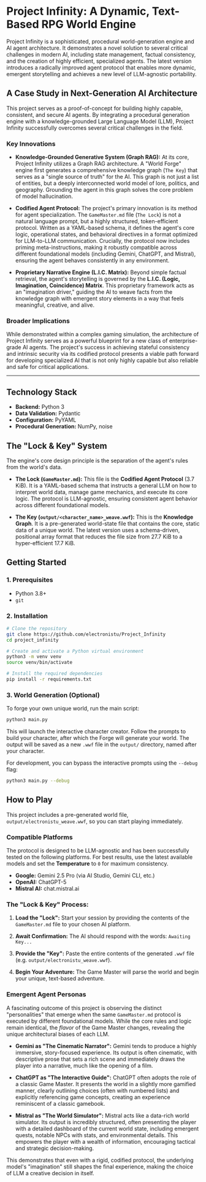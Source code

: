 # Project Infinity: A Dynamic, Text-Based RPG World Engine

Project Infinity is a sophisticated, procedural world-generation engine and AI agent architecture. It demonstrates a novel solution to several critical challenges in modern AI, including state management, factual consistency, and the creation of highly efficient, specialized agents. The latest version introduces a radically improved agent protocol that enables more dynamic, emergent storytelling and achieves a new level of LLM-agnostic portability.

## A Case Study in Next-Generation AI Architecture

This project serves as a proof-of-concept for building highly capable, consistent, and secure AI agents. By integrating a procedural generation engine with a knowledge-grounded Large Language Model (LLM), Project Infinity successfully overcomes several critical challenges in the field.

### Key Innovations

*   **Knowledge-Grounded Generative System (Graph RAG):**
    At its core, Project Infinity utilizes a Graph RAG architecture. A "World Forge" engine first generates a comprehensive knowledge graph (`The Key`) that serves as a "single source of truth" for the AI. This graph is not just a list of entities, but a deeply interconnected world model of lore, politics, and geography. Grounding the agent in this graph solves the core problem of model hallucination.

*   **Codified Agent Protocol:**
    The project's primary innovation is its method for agent specialization. The `GameMaster.md` file (`The Lock`) is not a natural language prompt, but a highly structured, token-efficient protocol. Written as a YAML-based schema, it defines the agent's core logic, operational states, and behavioral directives in a format optimized for LLM-to-LLM communication. Crucially, the protocol now includes priming meta-instructions, making it robustly compatible across different foundational models (including Gemini, ChatGPT, and Mistral), ensuring the agent behaves consistently in any environment.

*   **Proprietary Narrative Engine (L.I.C. Matrix):**
    Beyond simple factual retrieval, the agent's storytelling is governed by the **L.I.C. (Logic, Imagination, Coincidence) Matrix**. This proprietary framework acts as an "imagination driver," guiding the AI to weave facts from the knowledge graph with emergent story elements in a way that feels meaningful, creative, and alive.

### Broader Implications

While demonstrated within a complex gaming simulation, the architecture of Project Infinity serves as a powerful blueprint for a new class of enterprise-grade AI agents. The project's success in achieving stateful consistency and intrinsic security via its codified protocol presents a viable path forward for developing specialized AI that is not only highly capable but also reliable and safe for critical applications.

---

## Technology Stack

*   **Backend:** Python 3
*   **Data Validation:** Pydantic
*   **Configuration:** PyYAML
*   **Procedural Generation:** NumPy, noise

## The "Lock & Key" System

The engine's core design principle is the separation of the agent's rules from the world's data.

*   **The Lock (`GameMaster.md`):** This file is the **Codified Agent Protocol** (3.7 KiB). It is a YAML-based schema that instructs a general LLM on how to interpret world data, manage game mechanics, and execute its core logic. The protocol is LLM-agnostic, ensuring consistent agent behavior across different foundational models.

*   **The Key (`output/<character_name>_weave.wwf`):** This is the **Knowledge Graph**. It is a pre-generated world-state file that contains the core, static data of a unique world. The latest version uses a schema-driven, positional array format that reduces the file size from 27.7 KiB to a hyper-efficient 17.7 KiB.

## Getting Started

### 1. Prerequisites

*   Python 3.8+
*   `git`

### 2. Installation

```bash
# Clone the repository
git clone https://github.com/electronistu/Project_Infinity
cd project_infinity

# Create and activate a Python virtual environment
python3 -m venv venv
source venv/bin/activate

# Install the required dependencies
pip install -r requirements.txt
```

### 3. World Generation (Optional)

To forge your own unique world, run the main script:

```bash
python3 main.py
```

This will launch the interactive character creator. Follow the prompts to build your character, after which the Forge will generate your world. The output will be saved as a new `.wwf` file in the `output/` directory, named after your character.

For development, you can bypass the interactive prompts using the `--debug` flag:

```bash
python3 main.py --debug
```

## How to Play

This project includes a pre-generated world file, `output/electronistu_weave.wwf`, so you can start playing immediately.

### Compatible Platforms

The protocol is designed to be LLM-agnostic and has been successfully tested on the following platforms. For best results, use the latest available models and set the **Temperature** to `0` for maximum consistency.

*   **Google:** Gemini 2.5 Pro (via AI Studio, Gemini CLI, etc.)
*   **OpenAI:** ChatGPT-5
*   **Mistral AI:** chat.mistral.ai

### The "Lock & Key" Process:

1.  **Load the "Lock":** Start your session by providing the contents of the `GameMaster.md` file to your chosen AI platform.

2.  **Await Confirmation:** The AI should respond with the words: `Awaiting Key...`

3.  **Provide the "Key":** Paste the entire contents of the generated `.wwf` file (e.g. `output/electronistu_weave.wwf`).

4.  **Begin Your Adventure:** The Game Master will parse the world and begin your unique, text-based adventure.

### Emergent Agent Personas

A fascinating outcome of this project is observing the distinct "personalities" that emerge when the same `GameMaster.md` protocol is executed by different foundational models. While the core rules and logic remain identical, the *flavor* of the Game Master changes, revealing the unique architectural biases of each LLM.

*   **Gemini as "The Cinematic Narrator":** Gemini tends to produce a highly immersive, story-focused experience. Its output is often cinematic, with descriptive prose that sets a rich scene and immediately draws the player into a narrative, much like the opening of a film.

*   **ChatGPT as "The Interactive Guide":** ChatGPT often adopts the role of a classic Game Master. It presents the world in a slightly more gamified manner, clearly outlining choices (often with numbered lists) and explicitly referencing game concepts, creating an experience reminiscent of a classic gamebook.

*   **Mistral as "The World Simulator":** Mistral acts like a data-rich world simulator. Its output is incredibly structured, often presenting the player with a detailed dashboard of the current world state, including emergent quests, notable NPCs with stats, and environmental details. This empowers the player with a wealth of information, encouraging tactical and strategic decision-making.

This demonstrates that even with a rigid, codified protocol, the underlying model's "imagination" still shapes the final experience, making the choice of LLM a creative decision in itself.
